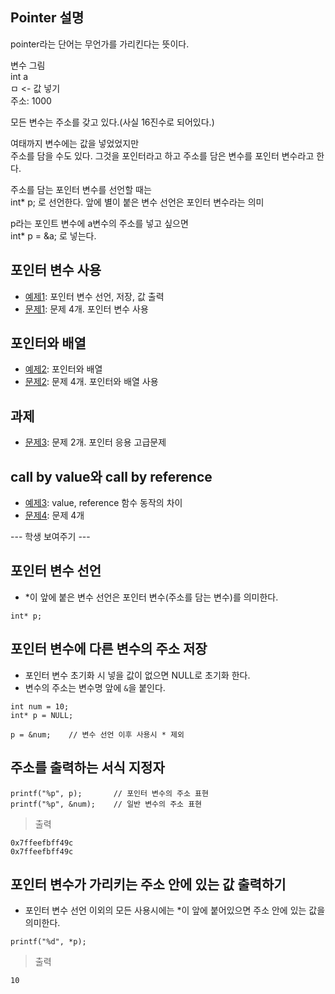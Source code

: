 ## Pointer 설명

pointer라는 단어는 무언가를 가리킨다는 뜻이다.  
  
변수 그림  
int a  
ㅁ       <- 값 넣기  
주소: 1000  
  
모든 변수는 주소를 갖고 있다.(사실 16진수로 되어있다.)  

여태까지 변수에는 값을 넣었었지만   
주소를 담을 수도 있다. 그것을 포인터라고 하고 주소를 담은 변수를 포인터 변수라고 한다.  
  
주소를 담는 포인터 변수를 선언할 때는  
int* p; 로 선언한다. 앞에 별이 붙은 변수 선언은 포인터 변수라는 의미  
  
p라는 포인트 변수에 a변수의 주소를 넣고 싶으면  
int* p = &a; 로 넣는다.  

## 포인터 변수 사용
- [예제1](ex01/ex01.c): 포인터 변수 선언, 저장, 값 출력
- [문제1](quiz01/README.md): 문제 4개. 포인터 변수 사용

## 포인터와 배열
- [예제2](ex02/ex02.c): 포인터와 배열
- [문제2](quiz02/README.md): 문제 4개. 포인터와 배열 사용

## 과제
- [문제3](quiz03/README.md): 문제 2개. 포인터 응용 고급문제

## call by value와 call by reference
- [예제3](ex03/ex03.c): value, reference 함수 동작의 차이
- [문제4](quiz04/README.md): 문제 4개


---  학생 보여주기 ---

## 포인터 변수 선언
* *이 앞에 붙은 변수 선언은 포인터 변수(주소를 담는 변수)를 의미한다.
```
int* p;
```

## 포인터 변수에 다른 변수의 주소 저장
* 포인터 변수 초기화 시 넣을 값이 없으면 NULL로 초기화 한다.
* 변수의 주소는 변수명 앞에 `&`을 붙인다.
```
int num = 10;
int* p = NULL;

p = &num;    // 변수 선언 이후 사용시 * 제외
```

## 주소를 출력하는 서식 지정자
```
printf("%p", p);       // 포인터 변수의 주소 표현
printf("%p", &num);    // 일반 변수의 주소 표현
```
> 출력
```
0x7ffeefbff49c
0x7ffeefbff49c
```

## 포인터 변수가 가리키는 주소 안에 있는 값 출력하기
* 포인터 변수 선언 이외의 모든 사용시에는 *이 앞에 붙어있으면 주소 안에 있는 값을 의미한다.
```
printf("%d", *p);
```
> 출력
```
10
```